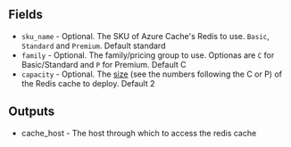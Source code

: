 

## Fields

- `sku_name` - Optional. The SKU of Azure Cache's Redis to use. `Basic`, `Standard` and `Premium`. Default standard
- `family` - Optional. The family/pricing group to use. Optionas are `C` for Basic/Standard and `P` for Premium. Default C
- `capacity` - Optional. The [size](https://azure.microsoft.com/en-us/pricing/details/cache/) (see the numbers following the C or P) of the Redis cache to deploy. Default 2

## Outputs

- cache_host - The host through which to access the redis cache